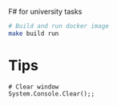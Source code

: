F# for university tasks

```sh
# Build and run docker image
make build run
```

# Tips

```f#
# Clear window
System.Console.Clear();;
```